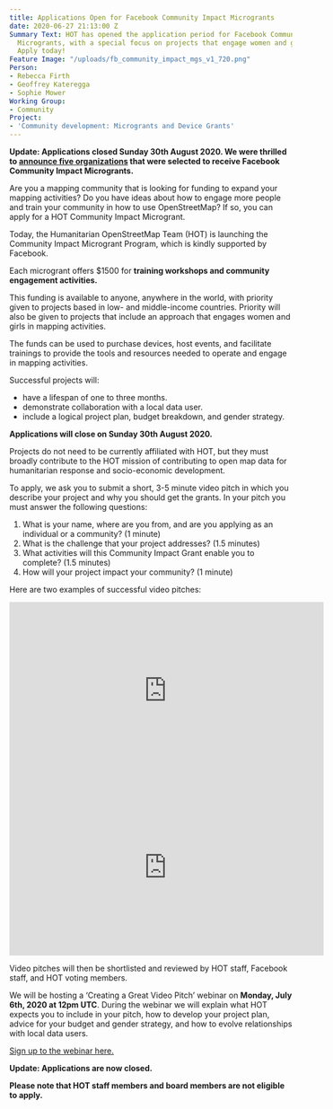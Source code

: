 ```yaml
---
title: Applications Open for Facebook Community Impact Microgrants
date: 2020-06-27 21:13:00 Z
Summary Text: HOT has opened the application period for Facebook Community Impact
  Microgrants, with a special focus on projects that engage women and girls in mapping.
  Apply today!
Feature Image: "/uploads/fb_community_impact_mgs_v1_720.png"
Person:
- Rebecca Firth
- Geoffrey Kateregga
- Sophie Mower
Working Group:
- Community
Project:
- 'Community development: Microgrants and Device Grants'
---
```


**Update: Applications closed Sunday 30th August 2020. We were thrilled to [announce five organizations](https://www.hotosm.org/updates/five-openstreetmap-communities-receive-facebook-community-impact-microgrants/) that were selected to receive Facebook Community Impact Microgrants.**

Are you a mapping community that is looking for funding to expand your mapping activities? Do you have ideas about how to engage more people and train your community in how to use OpenStreetMap? If so, you can apply for a HOT Community Impact Microgrant. 

Today, the Humanitarian OpenStreetMap Team (HOT) is launching the Community Impact Microgrant Program, which is kindly supported by Facebook. 

Each microgrant offers $1500 for **training workshops and community engagement activities.**  

This funding is available to anyone, anywhere in the world, with priority given to projects based in low- and middle-income countries. Priority will also be given to projects that include an approach that engages women and girls in mapping activities. 

The funds can be used to purchase devices, host events, and facilitate trainings to provide the tools and resources needed to operate and engage in mapping activities.

Successful projects will: 
* have a lifespan of one to three months.
* demonstrate collaboration with a local data user.
* include a logical project plan, budget breakdown, and gender strategy.

**Applications will close on Sunday 30th August 2020.**

Projects do not need to be currently affiliated with HOT, but they must broadly contribute to the HOT mission of contributing to open map data for humanitarian response and socio-economic development.
 
To apply, we ask you to submit a short, 3-5 minute video pitch in which you describe your project and why you should get the grants. In your pitch you must answer the following questions: 
1. What is your name, where are you from, and are you applying as an individual or a community? (1 minute)
2. What is the challenge that your project addresses? (1.5 minutes)
3. What activities will this Community Impact Grant enable you to complete? (1.5 minutes)
4. How will your project impact your community? (1 minute)

Here are two examples of successful video pitches:

<iframe width="560" height="315" src="https://www.youtube.com/embed/QxBNl_iOsVg" frameborder="0" allow="accelerometer; autoplay; encrypted-media; gyroscope; picture-in-picture" allowfullscreen></iframe>

<iframe width="560" height="315" src="https://www.youtube.com/embed/EQ54NESoIX4" frameborder="0" allow="accelerometer; autoplay; encrypted-media; gyroscope; picture-in-picture" allowfullscreen></iframe>

Video pitches will then be shortlisted and reviewed by HOT staff, Facebook staff, and HOT voting members. 

We will be hosting a ‘Creating a Great Video Pitch’ webinar on **Monday, July 6th, 2020 at 12pm UTC**. During the webinar we will explain what HOT expects you to include in your pitch, how to develop your project plan, advice for your budget and gender strategy, and how to evolve relationships with local data users. 

[Sign up to the webinar here.](https://www.eventbrite.com/e/creating-a-great-video-pitch-tickets-110969954120)

**Update: Applications are now closed.**

**Please note that HOT staff members and board members are not eligible to apply.**



